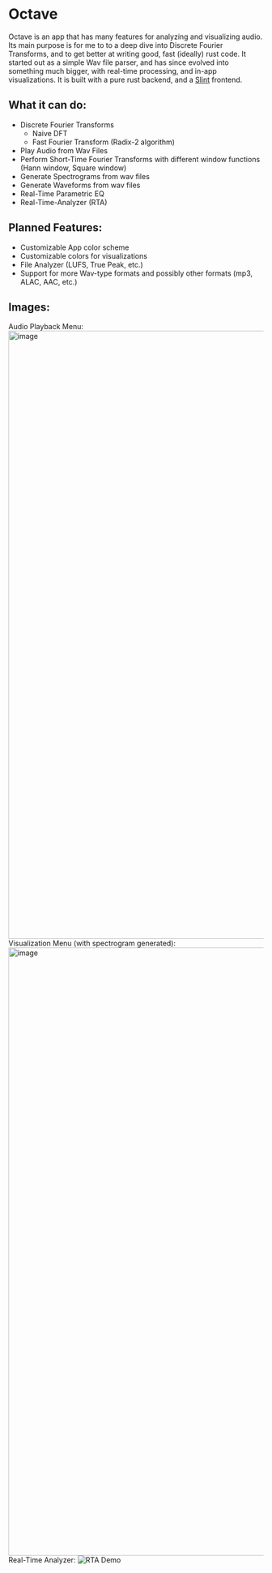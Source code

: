 # Octave

Octave is an app that has many features for analyzing and visualizing audio. Its main purpose is for me to to a deep dive into Discrete Fourier Transforms, and to get better at writing good, fast (ideally) rust code. It started out as a simple Wav file parser, and has since evolved into something much bigger, with real-time processing, and in-app visualizations. It is built with a pure rust backend, and a [Slint](https://github.com/slint-ui/slint/tree/master) frontend.

## What it can do:
* Discrete Fourier Transforms
    * Naive DFT
    * Fast Fourier Transform (Radix-2 algorithm)
* Play Audio from Wav Files
* Perform Short-Time Fourier Transforms with different window functions (Hann window, Square window)
* Generate Spectrograms from wav files
* Generate Waveforms from wav files
* Real-Time Parametric EQ
* Real-Time-Analyzer (RTA)

## Planned Features:
* Customizable App color scheme
* Customizable colors for visualizations
* File Analyzer (LUFS, True Peak, etc.)
* Support for more Wav-type formats and possibly other formats (mp3, ALAC, AAC, etc.)

## Images:
Audio Playback Menu:
<img width="1200" alt="image" src="https://github.com/user-attachments/assets/5e43f08e-8edf-497d-935c-7561f30b2204" />
Visualization Menu (with spectrogram generated):
<img width="1200" alt="image" src="https://github.com/user-attachments/assets/ff84e172-fd47-480b-80e7-644866bec7ba" />
Real-Time Analyzer:
![RTA Demo](https://github.com/user-attachments/assets/e86b1476-56fa-4529-96e9-ebb177c12937)


